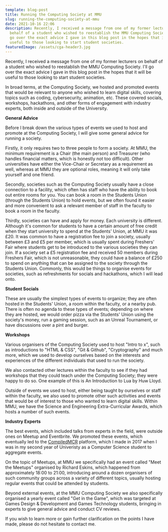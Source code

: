 ```yaml
---
template: blog-post
title: Running the Computing Society at MMU
slug: running-the-computing-society-at-mmu
date: 2021-10-16 22:06
description: Recently, I received a message from one of my former lecturers on
  behalf of a student who wished to reestablish the MMU Computing Society. I'll
  go over the exact advice I gave in this blog post in the hopes that it will be
  useful to those looking to start student societies.
featuredImage: /assets/cga-header3.jpg
---
```

Recently, I received a message from one of my former lecturers on behalf of a student who wished to reestablish the MMU Computing Society. I'll go over the exact advice I gave in this blog post in the hopes that it will be useful to those looking to start student societies.

In broad terms, at the Computing Society, we hosted and promoted events that would be relevant to anyone who wished to learn digital skills, covering topics such as coding, cybersecurity, animation, etc. These covered socials, workshops, hackathons, and other forms of engagement with industry experts, both inside and outside of the University.

**General Advice**

Before I break down the various types of events we used to host and promote at the Computing Society, I will give some general advice for running a society.

Firstly, it only requires two to three people to form a society. At MMU, the minimum requirement is a Chair (the main person) and Treasurer (who handles financial matters, which is honestly not too difficult). Other universities have either the Vice-Chair or Secretary as a requirement as well, whereas at MMU they are optional roles, meaning it will only take yourself and one friend.

Secondly, societies such as the Computing Society usually have a close connection to a facility, which often has staff who have the ability to book out entire rooms for you. You can book a room in the Students Union (through the Students Union) to hold events, but we often found it easier and more convenient to ask a relevant member of staff in the faculty to book a room in the faculty.

Thirdly, societies can have and apply for money. Each university is different. Although it's common for students to have a certain amount of free credit when they start university to spend at the Students' Union, at MMU it was £20. It was common to have a registration fee to join a society, usually between £3 and £5 per member, which is usually spent during Freshers' Fair where students get to be introduced to the various societies they can join. If a society set a £5 registration fee and received 50 members during Freshers Fair, which is not unreasonable, they could have a balance of £250 to spend on anything that can be assigned to the society through the Students Union. Commonly, this would be things to organise events for societies, such as refreshments for socials and hackathons, which I will lead onto.

**Student Socials**

These are usually the simplest types of events to organize; they are often hosted in the Students' Union, a room within the faculty, or a nearby pub. There is often no agenda to these types of events; depending on where they are hosted, we would order pizza via the Students' Union using the society's money, run a gaming session, such as an Unreal Tournament, or have discussions over a pint and burger.

**Workshops**

Various organisers of the Computing Society used to host "Intro to x", such as introductions to "HTML & CSS", "Git & Github", "Cryptography" and much more, which we used to develop ourselves based on the interests and experiences of the different individuals that used to run the society.

We also contacted other lectures within the faculty to see if they had workshops that they could teach under the Computing Society; they were happy to do so. One example of this is An Introduction to Lua by Huw Lloyd.

Outside of events we used to host, either being taught by ourselves or staff within the faculty, we also used to promote other such activities and events that would be of interest to those who wanted to learn digital skills. Within MMU, we have the Science and Engineering Extra-Curricular Awards, which hosts a number of such events.

**Industry Experts**

The best events, which included talks from experts in the field, were outside ones on Meetup and Eventbrite. We promoted these events, which eventually led to the [CompiledMCR](https://compiledmcr.com/) platform, which I made in 2017 when I was in my second year of Univeristy as a Computer Science student to aggregate events.

On the topic of Meetups, at MMU we specifically had an event called "Meet the Meetups" organised by Richard Eskins, which happened from approximately 18:00 to 21:00, introducing around a dozen organisers of such community groups across a variety of different topics, usually hosting regular events that could be attended by students.

Beyond external events, at the MMU Computing Society we also specifically organised a yearly event called "Get in the Game", which was targeted at Games Design & Development and Games Technology students, bringing in experts to give general advice and conduct CV reviews.



If you wish to learn more or gain further clarification on the points I have made, please do not hesitate to contact me.
